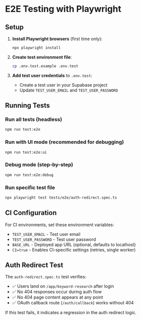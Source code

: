 # E2E Testing with Playwright

## Setup

1. **Install Playwright browsers** (first time only):
   ```bash
   npx playwright install
   ```

2. **Create test environment file**:
   ```bash
   cp .env.test.example .env.test
   ```

3. **Add test user credentials** to `.env.test`:
   - Create a test user in your Supabase project
   - Update `TEST_USER_EMAIL` and `TEST_USER_PASSWORD`

## Running Tests

### Run all tests (headless)
```bash
npm run test:e2e
```

### Run with UI mode (recommended for debugging)
```bash
npm run test:e2e:ui
```

### Debug mode (step-by-step)
```bash
npm run test:e2e:debug
```

### Run specific test file
```bash
npx playwright test tests/e2e/auth-redirect.spec.ts
```

## CI Configuration

For CI environments, set these environment variables:
- `TEST_USER_EMAIL` - Test user email
- `TEST_USER_PASSWORD` - Test user password
- `BASE_URL` - Deployed app URL (optional, defaults to localhost)
- `CI=true` - Enables CI-specific settings (retries, single worker)

## Auth Redirect Test

The `auth-redirect.spec.ts` test verifies:
- ✅ Users land on `/app/keyword-research` after login
- ✅ No 404 responses occur during auth flow
- ✅ No 404 page content appears at any point
- ✅ OAuth callback route (`/auth/callback`) works without 404

If this test fails, it indicates a regression in the auth redirect logic.
